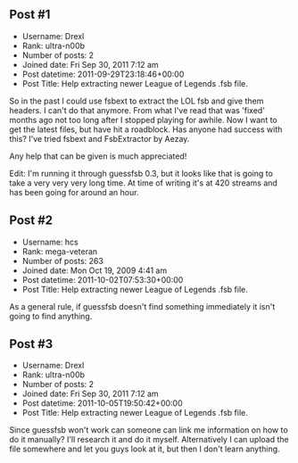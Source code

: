 ## Post #1
- Username: Drexl
- Rank: ultra-n00b
- Number of posts: 2
- Joined date: Fri Sep 30, 2011 7:12 am
- Post datetime: 2011-09-29T23:18:46+00:00
- Post Title: Help extracting newer League of Legends .fsb file.

So in the past I could use fsbext to extract the LOL fsb and give them headers. I can't do that anymore. From what I've read that was 'fixed' months ago not too long after I stopped playing for awhile. Now I want to get the latest files, but have hit a roadblock. Has anyone had success with this? I've tried fsbext and FsbExtractor by Aezay.

Any help that can be given is much appreciated!

Edit: I'm running it through guessfsb 0.3, but it looks like that is going to take a very very very long time. At time of writing it's at 420 streams and has been going for around an hour.
## Post #2
- Username: hcs
- Rank: mega-veteran
- Number of posts: 263
- Joined date: Mon Oct 19, 2009 4:41 am
- Post datetime: 2011-10-02T07:53:30+00:00
- Post Title: Help extracting newer League of Legends .fsb file.

As a general rule, if guessfsb doesn't find something immediately it isn't going to find anything.
## Post #3
- Username: Drexl
- Rank: ultra-n00b
- Number of posts: 2
- Joined date: Fri Sep 30, 2011 7:12 am
- Post datetime: 2011-10-05T19:50:42+00:00
- Post Title: Help extracting newer League of Legends .fsb file.

Since guessfsb won't work can someone can link me information on how to do it manually? I'll research it and do it myself. Alternatively I can upload the file somewhere and let you guys look at it, but then I don't learn anything.
